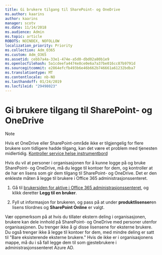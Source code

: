 ```yaml
---
title: Gi brukere tilgang til SharePoint- og OneDrive
ms.author: kaarins
author: kaarins
manager: scotv
ms.date: 11/14/2018
ms.audience: Admin
ms.topic: article
ROBOTS: NOINDEX, NOFOLLOW
localization_priority: Priority
ms.collection: Adm_O365
ms.custom: Adm_O365
ms.assetid: cebb7a4a-33e1-474e-a5d0-dbd02a80b1e9
ms.openlocfilehash: 5a1cdeefa4474e8ce0e6a7a37be016cc87b9791d
ms.sourcegitcommit: e2864efcfb493b6e46b662b746661a61232bdba7
ms.translationtype: MT
ms.contentlocale: nb-NO
ms.lasthandoff: 01/24/2019
ms.locfileid: "29498023"
---
```

# <a name="give-users-access-to-sharepoint-and-onedrive"></a>Gi brukere tilgang til SharePoint- og OneDrive

> [!NOTE]
> Hvis et OneDrive eller SharePoint-område ikke er tilgjengelig for flere brukere som tidligere hadde tilgang, kan det være et problem med tjenesten midlertidig. [Kontroller service helse instrumentbord](https://portal.office.com/adminportal/home#/servicehealth)
  
Hvis du vil at personer i organisasjonen for å kunne logge på og bruke SharePoint- og OneDrive, må du legge til kontoer for dem, og kontroller at de har en lisens som gir dem tilgang til SharePoint- og OneDrive. Det er den enkleste måten å legge til brukere i Office 365 administrasjonssenteret.
  
1. Gå til [brukersiden for aktive i Office 365 administrasjonssenteret](https://portal.office.com/adminportal/home#/users), og klikk deretter **Legg til en bruker**.
    
2. Fyll ut informasjon for brukeren, og pass på at under **produktlisenser**en lisens tilordnes og **SharePoint Online** er valgt. 
    
Vær oppmerksom på at hvis du tillater ekstern deling i organisasjonen, brukere kan dele innhold på SharePoint- og OneDrive med personer utenfor organisasjonen. Du trenger ikke å gi disse lisensene for eksterne brukere. Du også trenger ikke å legge til kontoer for dem, med mindre deling er satt til "Bare eksisterende eksterne brukere." Hvis de ikke er i organisasjonens mappe, må du i så fall legge dem til som gjestebrukere i administrasjonssenteret Azure AD.
  

